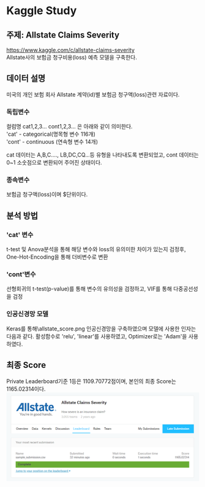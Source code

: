 # Kaggle Study
## 주제: Allstate Claims Severity
https://www.kaggle.com/c/allstate-claims-severity<br>
Allstate사의 보험금 청구비용(loss) 예측 모델을 구축한다.
<br>
## 데이터 설명
미국의 개인 보험 회사 Allstate 계약(id)별 보험금 청구액(loss)관련 자료이다.<br>
### 독립변수
컬럼명 cat1,2,3... cont1,2,3... 은 아래와 같이 의미한다.<br>
'cat' - categorical(명목형 변수 116개) <br>
'cont' - continuous (연속형 변수 14개)<br>

cat 데이터는 A,B,C...., LB,DC,CQ...등 유형을 나타내도록 변환되었고, cont 데이터는 0~1 소숫점으로 변환되어 주어진 상태이다.<br>
### 종속변수
보험금 청구액(loss)이며 $단위이다.
<br>
## 분석 방법
### 'cat' 변수 
t-test 및 Anova분석을 통해 해당 변수와 loss의 유의미한 차이가 있는지 검정후,
One-Hot-Encoding을 통해 더비변수로 변환
### 'cont'변수
선형회귀의 t-test(p-value)를 통해 변수의 유의성을 검정하고, VIF를 통해 다중공선성을 검정
### 인공신경망 모델
Keras를 통해\allstate_score.png 인공신경망을 구축하였으며 모델에 사용한 인자는 다음과 같다.
활성함수로 'relu', 'linear'를 사용하였고, Optimizer로는 'Adam'을 사용하였다.
<br>
## 최종 Score
Private Leaderboard기준 1등은 1109.70772점이며, 
본인의 최종 Score는 1165.02314이다.
<img src="https://github.com/findsolution88/ML_Study/blob/master/kaggle%20study/kaggle_allstate-predict/allstate_score.PNG">
